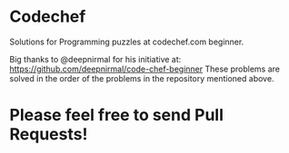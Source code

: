 # Codechef
Solutions for Programming puzzles at codechef.com beginner.

Big thanks to @deepnirmal for his initiative at: https://github.com/deepnirmal/code-chef-beginner
These problems are solved in the order of the problems in the repository mentioned above.

# Please feel free to send Pull Requests!
